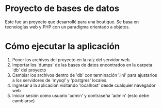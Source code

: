 # Proyecto de bases de datos

Este fue un proyecto que desarrollé para una boutique. Se basa en tecnologías web y PHP con un paradigma orientado a objetos.

# Cómo ejecutar la aplicación

1. Poner los archivos del proyecto en la raíz del servidor web.
2. Importar los 'dumps' de las bases de datos encontrados en la carpeta 'db' del proyecto
3. Cambiar los archivos dentro de 'db' con terminación '.ini' para ajustarlos a los servidores de 'mysql' y 'postgres' locales.
4. Ingresar a la aplicación visitando 'localhost' desde cualquier navegador web
5. Iniciar sesión como usuario 'admin' y contraseña 'admin' (esto debe cambiarse)

